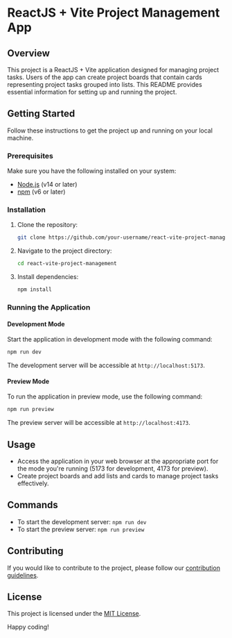 # ReactJS + Vite Project Management App

## Overview

This project is a ReactJS + Vite application designed for managing project tasks. Users of the app can create project boards that contain cards representing project tasks grouped into lists. This README provides essential information for setting up and running the project.

## Getting Started

Follow these instructions to get the project up and running on your local machine.

### Prerequisites

Make sure you have the following installed on your system:

- [Node.js](https://nodejs.org/) (v14 or later)
- [npm](https://www.npmjs.com/) (v6 or later)

### Installation

1. Clone the repository:

    ```bash
    git clone https://github.com/your-username/react-vite-project-management.git
    ```

2. Navigate to the project directory:

    ```bash
    cd react-vite-project-management
    ```

3. Install dependencies:

    ```bash
    npm install
    ```

### Running the Application

#### Development Mode

Start the application in development mode with the following command:

```bash
npm run dev
```

The development server will be accessible at `http://localhost:5173`.

#### Preview Mode

To run the application in preview mode, use the following command:

```bash
npm run preview
```

The preview server will be accessible at `http://localhost:4173`.

## Usage

- Access the application in your web browser at the appropriate port for the mode you're running (5173 for development, 4173 for preview).
- Create project boards and add lists and cards to manage project tasks effectively.

## Commands

- To start the development server: `npm run dev`
- To start the preview server: `npm run preview`

## Contributing

If you would like to contribute to the project, please follow our [contribution guidelines](CONTRIBUTING.md).

## License

This project is licensed under the [MIT License](LICENSE).

Happy coding!